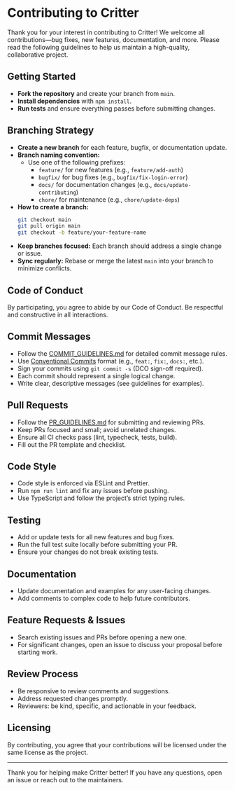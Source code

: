 # Contributing to Critter

Thank you for your interest in contributing to Critter! We welcome all contributions—bug fixes, new features, documentation, and more. Please read the following guidelines to help us maintain a high-quality, collaborative project.

## Getting Started

- **Fork the repository** and create your branch from `main`.
- **Install dependencies** with `npm install`.
- **Run tests** and ensure everything passes before submitting changes.

## Branching Strategy

- **Create a new branch** for each feature, bugfix, or documentation update.
- **Branch naming convention:**
  - Use one of the following prefixes:
    - `feature/` for new features (e.g., `feature/add-auth`)
    - `bugfix/` for bug fixes (e.g., `bugfix/fix-login-error`)
    - `docs/` for documentation changes (e.g., `docs/update-contributing`)
    - `chore/` for maintenance (e.g., `chore/update-deps`)
- **How to create a branch:**
  ```sh
  git checkout main
  git pull origin main
  git checkout -b feature/your-feature-name
  ```
- **Keep branches focused:** Each branch should address a single change or issue.
- **Sync regularly:** Rebase or merge the latest `main` into your branch to minimize conflicts.

## Code of Conduct

By participating, you agree to abide by our Code of Conduct. Be respectful and constructive in all interactions.

## Commit Messages

- Follow the [COMMIT_GUIDELINES.md](./COMMIT_GUIDELINES.md) for detailed commit message rules.
- Use [Conventional Commits](https://www.conventionalcommits.org/en/v1.0.0/) format (e.g., `feat:`, `fix:`, `docs:`, etc.).
- Sign your commits using `git commit -s` (DCO sign-off required).
- Each commit should represent a single logical change.
- Write clear, descriptive messages (see guidelines for examples).

## Pull Requests

- Follow the [PR_GUIDELINES.md](./PR_GUIDELINES.md) for submitting and reviewing PRs.
- Keep PRs focused and small; avoid unrelated changes.
- Ensure all CI checks pass (lint, typecheck, tests, build).
- Fill out the PR template and checklist.

## Code Style

- Code style is enforced via ESLint and Prettier.
- Run `npm run lint` and fix any issues before pushing.
- Use TypeScript and follow the project’s strict typing rules.

## Testing

- Add or update tests for all new features and bug fixes.
- Run the full test suite locally before submitting your PR.
- Ensure your changes do not break existing tests.

## Documentation

- Update documentation and examples for any user-facing changes.
- Add comments to complex code to help future contributors.

## Feature Requests & Issues

- Search existing issues and PRs before opening a new one.
- For significant changes, open an issue to discuss your proposal before starting work.

## Review Process

- Be responsive to review comments and suggestions.
- Address requested changes promptly.
- Reviewers: be kind, specific, and actionable in your feedback.

## Licensing

By contributing, you agree that your contributions will be licensed under the same license as the project.

---

Thank you for helping make Critter better! If you have any questions, open an issue or reach out to the maintainers.
